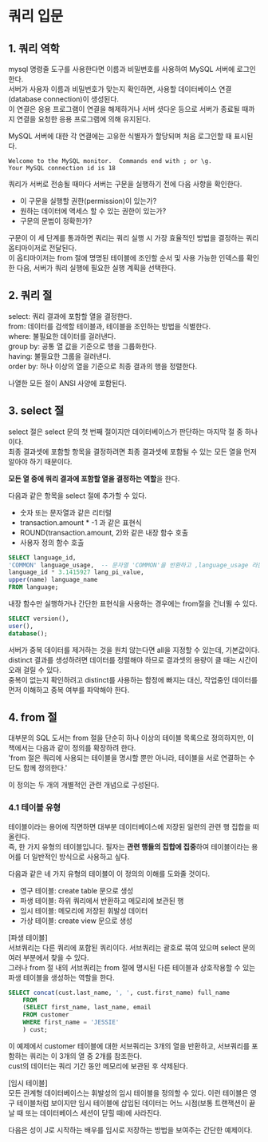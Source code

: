# 쿼리 입문
## 1. 쿼리 역학
mysql 명령줄 도구를 사용한다면 이름과 비밀번호를 사용하여 MySQL 서버에 로그인한다.  
서버가 사용자 이름과 비밀번호가 맞는지 확인하면, 사용할 데이터베이스 연결(database connection)이 생성된다.  
이 연결은 응용 프로그램이 연결을 해제하거나 서버 셧다운 등으로 서버가 종료될 때까지 연결을 요청한 응용 프로그램에 의해 유지된다.  
  
MySQL 서버에 대한 각 연결에는 고유한 식별자가 할당되며 처음 로그인할 때 표시된다.  
```
Welcome to the MySQL monitor.  Commands end with ; or \g.
Your MySQL connection id is 18
```
  
쿼리가 서버로 전송될 때마다 서버는 구문을 실행하기 전에 다음 사항을 확인한다.  
- 이 구문을 실행할 권한(permission)이 있는가?  
- 원하는 데이터에 액세스 할 수 있는 권한이 있는가?  
- 구문의 문법이 정확한가?  
  
구문이 이 세 단계를 통과하면 쿼리는 쿼리 실행 시 가장 효율적인 방법을 결정하는 쿼리 옵티마이저로 전달된다.  
이 옵티마이저는 from 절에 명명된 테이블에 조인할 순서 및 사용 가능한 인덱스를 확인한 다음, 서버가 쿼리 실행에 필요한 실행 계획을 선택한다.  
  
## 2. 쿼리 절
select: 쿼리 결과에 포함할 열을 결정한다.  
from: 데이터를 검색할 테이블과, 테이블을 조인하는 방법을 식별한다.  
where: 불필요한 데이터를 걸러낸다.  
group by: 공통 열 값을 기준으로 행을 그룹화한다.  
having: 불필요한 그룹을 걸러낸다.  
order by: 하나 이상의 열을 기준으로 최종 결과의 행을 정렬한다.  
  
나열한 모든 절이 ANSI 사양에 포함된다.  
  
## 3. select 절 
select 절은 select 문의 첫 번째 절이지만 데이터베이스가 판단하는 마지막 절 중 하나이다.  
최종 결과셋에 포함할 항목을 결정하려면 최종 결과셋에 포함될 수 있는 모든 열을 먼저 알아야 하기 때문이다.  
  
**모든 열 중에 쿼리 결과에 포함할 열을 결정하는 역할**을 한다.  

다음과 같은 항목을 select 절에 추가할 수 있다.  
- 숫자 또는 문자열과 같은 리터럴  
- transaction.amount * -1 과 같은 표현식  
- ROUND(transaction.amount, 2)와 같은 내장 함수 호출  
- 사용자 정의 함수 호출  
  
```sql
SELECT language_id,
'COMMON' language_usage,  -- 문자열 'COMMON'을 반환하고 ,language_usage 라는 가상의 칼럼을 만든다.
language_id * 3.1415927 lang_pi_value,
upper(name) language_name
FROM language;
```
  
내장 함수만 실행하거나 간단한 표현식을 사용하는 경우에는 from절을 건너뛸 수 있다.  
```sql
SELECT version(),
user(),
database();
```
  
서버가 중복 데이터를 제거하는 것을 원치 않는다면 all을 지정할 수 있는데, 기본값이다.  
distinct 결과를 생성하려면 데이터를 정렬해야 하므로 결과셋의 용량이 클 때는 시간이 오래 걸릴 수 있다.  
중복이 없는지 확인하려고 distinct를 사용하는 함정에 빠지는 대신, 작업중인 데이터를 먼저 이해하고 중복 여부를 파악해야 한다.  
  
## 4. from 절 
대부분의 SQL 도서는 from 절을 단순히 하나 이상의 테이블 목록으로 정의하지만, 이 책에서는 다음과 같이 정의를 확장하려 한다.   
'from 절은 쿼리에 사용되는 테이블을 명시할 뿐만 아니라, 테이블을 서로 연결하는 수단도 함께 정의한다.'  
  
이 정의는 두 개의 개별적인 관련 개념으로 구성된다.  
  
### 4.1 테이블 유형
테이블이라는 용어에 직면하면 대부분 데이터베이스에 저장된 일련의 관련 행 집합을 떠올린다.   
즉, 한 가지 유형의 테이블입니다. 필자는 **관련 행들의 집합에 집중**하여 테이블이라는 용어를 더 일반적인 방식으로 사용하고 싶다.    
  
다음과 같은 네 가지 유형의 테이블이 이 정의의 이해를 도와줄 것이다.    
  
- 영구 테이블: create table 문으로 생성  
- 파생 테이블: 하위 쿼리에서 반환하고 메모리에 보관된 행  
- 임시 테이블: 메모리에 저장된 휘발성 데이터  
- 가상 테이블: create view 문으로 생성  
  
[파생 테이블]  
서브쿼리는 다른 쿼리에 포함된 쿼리이다. 서브쿼리는 괄호로 묶여 있으며 select 문의 여러 부분에서 찾을 수 있다.  
그러나 from 절 내의 서브쿼리는 from 절에 명시된 다른 테이블과 상호작용할 수 있는 파생 테이블을 생성하는 역할을 한다.  
```sql
SELECT concat(cust.last_name, ', ', cust.first_name) full_name
    FROM
    (SELECT first_name, last_name, email
    FROM customer
    WHERE first_name = 'JESSIE'
    ) cust;
```
이 예제에서 customer 테이블에 대한 서브쿼리는 3개의 열을 반환하고, 서브쿼리를 포함하는 쿼리는 이 3개의 열 중 2개를 참조한다.  
cust의 데이터는 쿼리 기간 동안 메모리에 보관된 후 삭제된다.  
  
[임시 테이블]  
모든 관계형 데이터베이스는 휘발성의 임시 테이블을 정의할 수 있다. 이런 테이블은 영구 테이블처럼 보이지만 임시 테이블에 삽입된 데이터는 어느 시점(보통 트랜잭션이 끝날 때 또는 데이터베이스 세션이 닫힐 때)에 사라진다.  
  
다음은 성이 J로 시작하는 배우를 임시로 저장하는 방법을 보여주는 간단한 예제이다.  



  

